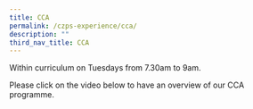 ```yaml
---
title: CCA
permalink: /czps-experience/cca/
description: ""
third_nav_title: CCA
---
```

<p>Within curriculum on Tuesdays from 7.30am to 9am.</p>
<p>Please click on the video below to have an overview of our CCA programme.</p>
